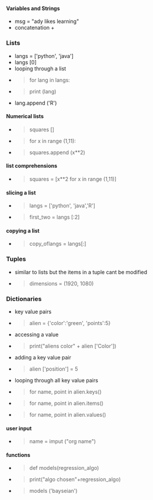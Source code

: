 #### Variables and Strings
- msg = "ady likes learning"
- concatenation +

### Lists
- langs = ['python', 'java']
- langs [0]
- looping through a list
- > for lang in langs:
- > print  (lang)
- lang.append ('R')

#### Numerical lists
- > squares []
- > for x in range (1,11):
- > squares.append (x**2)

#### list comprehensions
- > squares = [x**2 for x in range (1,11)]

#### slicing a list
- > langs = ['python', 'java','R']
- > first_two = langs [:2]

#### copying a list
-  > copy_oflangs = langs[:]


### Tuples
- similar to lists but the items in a tuple cant be modified 
- > dimensions = (1920, 1080)

### Dictionaries
- key value pairs
- >alien = {'color':'green', 'points':5}
- accessing a value
- >print("aliens color" + alien ['Color'])
- adding a key value pair
- >alien ['position'] = 5
- looping through all key value pairs 
- >for name, point in alien.keys()
- >for name, point in alien.items()
- >for name, point in alien.values()

#### user input
- > name = imput ("org name")

#### functions 
- > def models(regression_algo)
- > print("algo chosen"+regression_algo)

- > models ('bayseian')




